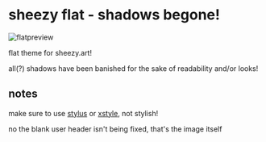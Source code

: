 # sheezy flat - shadows begone!

![flatpreview](https://user-images.githubusercontent.com/35883871/140599825-10910e77-4867-4974-8250-051189aa4f3d.png)

flat theme for sheezy.art!

all(?) shadows have been banished for the sake of readability and/or looks!

## notes

make sure to use [stylus](https://github.com/openstyles/stylus) or [xstyle](https://github.com/FirefoxBar/xStyle), not stylish!

no the blank user header isn't being fixed, that's the image itself
